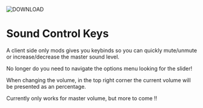 ![DOWNLOAD](https://cf.way2muchnoise.eu/634687.svg)

# Sound Control Keys
A client side only mods gives you keybinds so you can quickly mute/unmute or increase/decrease the master sound level.

No longer do you  need to navigate the options menu looking for the slider!

When changing the volume, in the top right corner the current volume will be presented as an percentage.

Currently only works for master volume, but more to come !!
